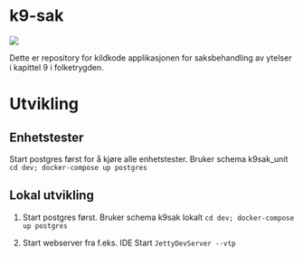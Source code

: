 # k9-sak

![](https://github.com/navikt/k9-sak/workflows/Bygg%20og%20deploy/badge.svg)

Dette er repository for kildkode applikasjonen for saksbehandling av ytelser i kapittel 9 i folketrygden. 

# Utvikling
   
## Enhetstester
Start postgres først for å kjøre alle enhetstester. Bruker schema k9sak_unit
`cd dev; docker-compose up postgres`

## Lokal utvikling
1. Start postgres først. Bruker schema k9sak lokalt
   `cd dev; docker-compose up postgres`

2. Start webserver fra f.eks. IDE
   Start `JettyDevServer --vtp` 

